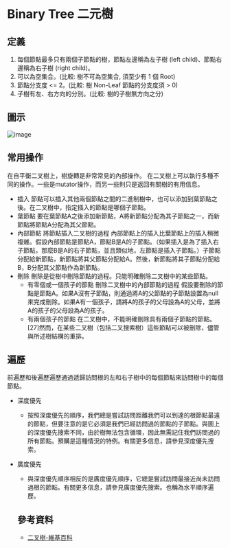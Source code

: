 # Binary Tree 二元樹
## 定義
1. 每個節點最多只有兩個子節點的樹，節點左邊稱為左子樹 (left child)、節點右邊稱為右子樹 (right child)。
2. 可以為空集合。(比較: 樹不可為空集合, 須至少有 1 個 Root)
3. 節點分支度 <= 2。(比較: 樹 Non-Leaf 節點的分支度須 > 0)
4. 子樹有左、右方向的分別。(比較: 樹的子樹無方向之分)

## 圖示
![image](https://github.com/alrightchiu/SecondRound/blob/master/content/Algorithms%20and%20Data%20Structures/Tree%20series/BinaryTree_fig/Construct_from_char_array/f1.png?raw=true)

## 常用操作

在自平衡二叉樹上，樹旋轉是非常常見的內部操作。
在二叉樹上可以執行多種不同的操作。一些是mutator操作，而另一些則只是返回有關樹的有用信息。

* 插入
  節點可以插入其他兩個節點之間的二進制樹中，也可以添加到葉節點之後。在二叉樹中，指定插入的節點是哪個子節點。
* 葉節點
  要在葉節點A之後添加新節點，A將新節點分配為其子節點之一，而新節點將節點A分配為其父節點。
* 內部節點
  將節點插入二叉樹的過程
  內部節點上的插入比葉節點上的插入稍微複雜。假設內部節點是節點A，節點B是A的子節點。（如果插入是為了插入右子節點，那麼B是A的右子節點，並且類似地，左節點是插入子節點。）子節點分配給新節點，新節點將其父節點分配給A。然後，新節點將其子節點分配給B，B分配其父節點作為新節點。
* 刪除
  刪除是從樹中刪除節點的過程。只能明確刪除二叉樹中的某些節點。
  * 有零個或一個孩子的節點
    刪除二叉樹中的內部節點的過程
    假設要刪除的節點是節點A。如果A沒有子節點，則通過將A的父節點的子節點設置為null來完成刪除。如果A有一個孩子，請將A的孩子的父母設為A的父母，並將A的孩子的父母設為A的孩子。
  * 有兩個孩子的節點
    在二叉樹中，不能明確刪除具有兩個子節點的節點。[27]然而，在某些二叉樹（包括二叉搜索樹）這些節點可以被刪除，儘管與所述樹結構的重排。

## 遍歷
前遍歷和後遍歷遍歷通過遞歸訪問根的左和右子樹中的每個節點來訪問樹中的每個節點。
* 深度優先
  * 按照深度優先的順序，我們總是嘗試訪問距離我們可以到達的根節點最遠的節點，但要注意的是它必須是我們已經訪問過的節點的子節點。與圖上的深度優先搜索不同，由於樹無法包含循環，因此無需記住我們訪問過的所有節點。預購是這種情況的特例。有關更多信息，請參見深度優先搜索。
* 廣度優先
  * 與深度優先順序相反的是廣度優先順序，它總是嘗試訪問最接近尚未訪問過根的節點。有關更多信息，請參見廣度優先搜索。也稱為水平順序遍歷。
  
  ## 參考資料
  * [二叉樹-維基百科](https://en.wikipedia.org/wiki/Binary_tree)
